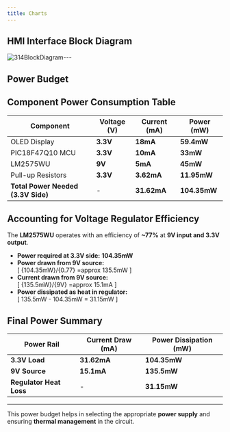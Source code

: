 ```yaml
---
title: Charts
---
```

## HMI Interface Block Diagram 

![314BlockDiagram](https://github.com/user-attachments/assets/ec5c0d30-a443-4bcc-9e63-ed41330f5141)---

## Power Budget

## Component Power Consumption Table

| **Component**            | **Voltage (V)** | **Current (mA)** | **Power (mW)** |
|-------------------------|-----------------|-----------------|-----------------|
| OLED Display           | **3.3V**        | **18mA**        | **59.4mW**      |
| PIC18F47Q10 MCU        | **3.3V**        | **10mA**        | **33mW**        |
| LM2575WU      | **9V**          | **5mA**         | **45mW**        |
| Pull-up Resistors      | **3.3V**        | **3.62mA**      | **11.95mW**     |
| **Total Power Needed (3.3V Side)** | - | **31.62mA** | **104.35mW** |

## Accounting for Voltage Regulator Efficiency

The **LM2575WU** operates with an efficiency of **~77%** at **9V input and 3.3V output**.

- **Power required at 3.3V side:** **104.35mW**
- **Power drawn from 9V source:**  
  \[
  \{104.35mW}/{0.77} =approx 135.5mW
  \]
- **Current drawn from 9V source:**  
  \[
  \{135.5mW}/{9V} =approx 15.1mA
  \]
- **Power dissipated as heat in regulator:**  
  \[
  135.5mW - 104.35mW = 31.15mW
  \]

## Final Power Summary

| **Power Rail** | **Current Draw (mA)** | **Power Dissipation (mW)** |
|---------------|-----------------|-----------------|
| **3.3V Load** | **31.62mA**     | **104.35mW**    |
| **9V Source** | **15.1mA**      | **135.5mW**     |
| **Regulator Heat Loss** | - | **31.15mW** |

---

This power budget helps in selecting the appropriate **power supply** and ensuring **thermal management** in the circuit.

